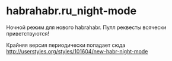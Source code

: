 habrahabr.ru_night-mode
=======================

Ночной режим для нового habrahabr. Пулл реквесты всячески приветствуются!

Крайняя версия периодически попадает сюда http://userstyles.org/styles/101604/new-habr-night-mode
